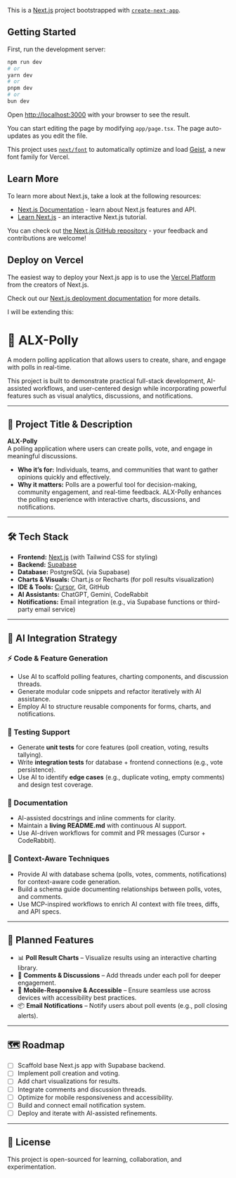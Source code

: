This is a [Next.js](https://nextjs.org) project bootstrapped with [`create-next-app`](https://nextjs.org/docs/app/api-reference/cli/create-next-app).

## Getting Started

First, run the development server:

```bash
npm run dev
# or
yarn dev
# or
pnpm dev
# or
bun dev
```

Open [http://localhost:3000](http://localhost:3000) with your browser to see the result.

You can start editing the page by modifying `app/page.tsx`. The page auto-updates as you edit the file.

This project uses [`next/font`](https://nextjs.org/docs/app/building-your-application/optimizing/fonts) to automatically optimize and load [Geist](https://vercel.com/font), a new font family for Vercel.

## Learn More

To learn more about Next.js, take a look at the following resources:

- [Next.js Documentation](https://nextjs.org/docs) - learn about Next.js features and API.
- [Learn Next.js](https://nextjs.org/learn) - an interactive Next.js tutorial.

You can check out [the Next.js GitHub repository](https://github.com/vercel/next.js) - your feedback and contributions are welcome!

## Deploy on Vercel

The easiest way to deploy your Next.js app is to use the [Vercel Platform](https://vercel.com/new?utm_medium=default-template&filter=next.js&utm_source=create-next-app&utm_campaign=create-next-app-readme) from the creators of Next.js.

Check out our [Next.js deployment documentation](https://nextjs.org/docs/app/building-your-application/deploying) for more details.



I will be extending this: 

# 📌 ALX-Polly

A modern polling application that allows users to create, share, and engage with polls in real-time.  

This project is built to demonstrate practical full-stack development, AI-assisted workflows, and user-centered design while incorporating powerful features such as visual analytics, discussions, and notifications.

---

## 🔖 Project Title & Description

**ALX-Polly**  
A polling application where users can create polls, vote, and engage in meaningful discussions.  

- **Who it’s for:** Individuals, teams, and communities that want to gather opinions quickly and effectively.  
- **Why it matters:** Polls are a powerful tool for decision-making, community engagement, and real-time feedback. ALX-Polly enhances the polling experience with interactive charts, discussions, and notifications.  

---

## 🛠️ Tech Stack

- **Frontend:** [Next.js](https://nextjs.org/) (with Tailwind CSS for styling)  
- **Backend:** [Supabase](https://supabase.com/)  
- **Database:** PostgreSQL (via Supabase)  
- **Charts & Visuals:** Chart.js or Recharts (for poll results visualization)  
- **IDE & Tools:** [Cursor](https://cursor.sh/), Git, GitHub  
- **AI Assistants:** ChatGPT, Gemini, CodeRabbit  
- **Notifications:** Email integration (e.g., via Supabase functions or third-party email service)  

---

## 🧠 AI Integration Strategy

### ⚡ Code & Feature Generation
- Use AI to scaffold polling features, charting components, and discussion threads.  
- Generate modular code snippets and refactor iteratively with AI assistance.  
- Employ AI to structure reusable components for forms, charts, and notifications.  

### 🧪 Testing Support
- Generate **unit tests** for core features (poll creation, voting, results tallying).  
- Write **integration tests** for database + frontend connections (e.g., vote persistence).  
- Use AI to identify **edge cases** (e.g., duplicate voting, empty comments) and design test coverage.  

### 📝 Documentation
- AI-assisted docstrings and inline comments for clarity.  
- Maintain a **living README.md** with continuous AI support.  
- Use AI-driven workflows for commit and PR messages (Cursor + CodeRabbit).  

### 🧩 Context-Aware Techniques
- Provide AI with database schema (polls, votes, comments, notifications) for context-aware code generation.  
- Build a schema guide documenting relationships between polls, votes, and comments.  
- Use MCP-inspired workflows to enrich AI context with file trees, diffs, and API specs.  

---

## 🚀 Planned Features

- 📊 **Poll Result Charts** – Visualize results using an interactive charting library.  
- 💬 **Comments & Discussions** – Add threads under each poll for deeper engagement.  
- 📱 **Mobile-Responsive & Accessible** – Ensure seamless use across devices with accessibility best practices.  
- 📦 **Email Notifications** – Notify users about poll events (e.g., poll closing alerts).  

---

## 🗺️ Roadmap
- [ ] Scaffold base Next.js app with Supabase backend.  
- [ ] Implement poll creation and voting.  
- [ ] Add chart visualizations for results.  
- [ ] Integrate comments and discussion threads.  
- [ ] Optimize for mobile responsiveness and accessibility.  
- [ ] Build and connect email notification system.  
- [ ] Deploy and iterate with AI-assisted refinements.  

---

## 📄 License
This project is open-sourced for learning, collaboration, and experimentation.  
